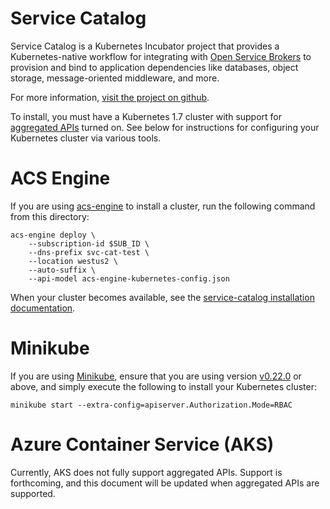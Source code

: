 # Service Catalog

Service Catalog is a Kubernetes Incubator project that provides a
Kubernetes-native workflow for integrating with 
[Open Service Brokers](https://www.openservicebrokerapi.org/) 
to provision and bind to application dependencies like databases, object
storage, message-oriented middleware, and more.

For more information, 
[visit the project on github](https://github.com/kubernetes-incubator/service-catalog).

To install, you must have a Kubernetes 1.7 cluster with support for 
[aggregated APIs](https://kubernetes.io/docs/concepts/api-extension/apiserver-aggregation/) 
turned on. See below for instructions for configuring your Kubernetes cluster via
various tools.

# ACS Engine

If you are using [acs-engine](https://github.com/Azure/acs-engine) to install a cluster, run
the following command from this directory:

```console
acs-engine deploy \
    --subscription-id $SUB_ID \
    --dns-prefix svc-cat-test \
    --location westus2 \
    --auto-suffix \
    --api-model acs-engine-kubernetes-config.json
```

When your cluster becomes available, see the 
[service-catalog installation documentation](https://github.com/kubernetes-incubator/service-catalog/blob/master/docs/install.md).

# Minikube

If you are using [Minikube](https://github.com/kubernetes/minikube), ensure that you
are using version [v0.22.0](https://github.com/kubernetes/minikube/releases/tag/v0.22.0) or
above, and simply execute the following to install your Kubernetes cluster:


```console
minikube start --extra-config=apiserver.Authorization.Mode=RBAC
```

# Azure Container Service (AKS)

Currently, AKS does not fully support aggregated APIs. Support is forthcoming, and this
document will be updated when aggregated APIs are supported.
